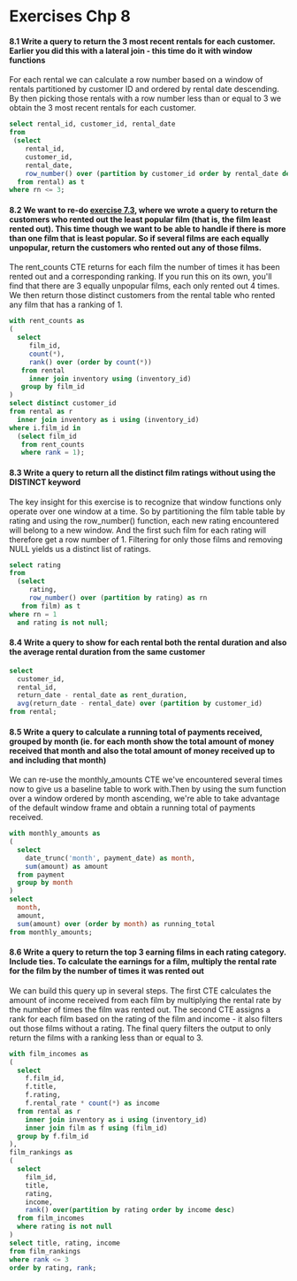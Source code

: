 # Exercises Chp 8

#### 8.1 Write a query to return the 3 most recent rentals for each customer. Earlier you did this with a lateral join - this time do it with window functions

For each rental we can calculate a row number based on a window of rentals partitioned by customer ID and ordered by rental date descending. By then picking those rentals with a row number less than or equal to 3 we obtain the 3 most recent rentals for each customer. 

```sql
select rental_id, customer_id, rental_date
from
 (select
    rental_id,
    customer_id,
    rental_date,
    row_number() over (partition by customer_id order by rental_date desc) as rn
  from rental) as t
where rn <= 3;
```

#### 8.2 We want to re-do [exercise 7.3](https://github.com/carlcorder/mastery-with-sql-solutions/blob/master/exercises-chp7.md#73-you-intend-to-write-a-humorous-email-to-congratulate-some-customers-on-their-poor-taste-in-films-to-that-end-write-a-query-to-return-the-customers-who-rented-out-the-least-popular-film-that-is-the-film-least-rented-out---if-there-is-more-than-one-pick-the-one-with-the-lowest-film-id), where we wrote a query to return the customers who rented out the least popular film (that is, the film least rented out). This time though we want to be able to handle if there is more than one film that is least popular. So if several films are each equally unpopular, return the customers who rented out any of those films.

The rent_counts CTE returns for each film the number of times it has been rented out and a corresponding ranking. If you run this on its own, you'll find that there are 3 equally unpopular films, each only rented out 4 times. We then return those distinct customers from the rental table who rented any film that has a ranking of 1. 

```sql
with rent_counts as
(
  select
     film_id,
     count(*),
     rank() over (order by count(*))
   from rental
     inner join inventory using (inventory_id)
   group by film_id
)
select distinct customer_id
from rental as r
  inner join inventory as i using (inventory_id)
where i.film_id in
  (select film_id
   from rent_counts
   where rank = 1);
```

#### 8.3 Write a query to return all the distinct film ratings without using the DISTINCT keyword

The key insight for this exercise is to recognize that window functions only operate over one window at a time. So by partitioning the film table table by rating and using the row_number() function, each new rating encountered will belong to a new window. And the first such film for each rating will therefore get a row number of 1. Filtering for only those films and removing NULL yields us a distinct list of ratings. 

```sql
select rating
from
  (select
     rating,
     row_number() over (partition by rating) as rn
   from film) as t
where rn = 1
  and rating is not null;
```

#### 8.4 Write a query to show for each rental both the rental duration and also the average rental duration from the same customer

```sql
select
  customer_id,
  rental_id,
  return_date - rental_date as rent_duration,
  avg(return_date - rental_date) over (partition by customer_id)
from rental;
```

#### 8.5 Write a query to calculate a running total of payments received, grouped by month (ie. for each month show the total amount of money received that month and also the total amount of money received up to and including that month)

We can re-use the monthly_amounts CTE we've encountered several times now to give us a baseline table to work with.Then by using the sum function over a window ordered by month ascending, we're able to take advantage of the default window frame and obtain a running total of payments received. 

```sql
with monthly_amounts as
(
  select
    date_trunc('month', payment_date) as month,
    sum(amount) as amount
  from payment
  group by month
)
select
  month,
  amount,
  sum(amount) over (order by month) as running_total
from monthly_amounts;
```

#### 8.6 Write a query to return the top 3 earning films in each rating category. Include ties. To calculate the earnings for a film, multiply the rental rate for the film by the number of times it was rented out

We can build this query up in several steps. The first CTE calculates the amount of income received from each film by multiplying the rental rate by the number of times the film was rented out. The second CTE assigns a rank for each film based on the rating of the film and income - it also filters out those films without a rating. The final query filters the output to only return the films with a ranking less than or equal to 3. 

```sql
with film_incomes as
(
  select
    f.film_id,
    f.title,
    f.rating,
    f.rental_rate * count(*) as income
  from rental as r
    inner join inventory as i using (inventory_id)
    inner join film as f using (film_id)
  group by f.film_id
),
film_rankings as
(
  select
    film_id,
    title,
    rating,
    income,
    rank() over(partition by rating order by income desc)
  from film_incomes
  where rating is not null
)
select title, rating, income
from film_rankings
where rank <= 3
order by rating, rank;
```

#### 

```sql

```

#### 

```sql

```

#### 

```sql

```

#### 

```sql

```
